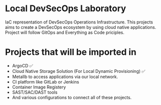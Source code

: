 # Local DevSecOps Laboratory
IaC representation of DevSecOps Operations Infrastructure. This projects aims to create a DevSecOps ecosystem by using cloud native applications. Project will follow GitOps and Everything as Code priciples.

# Projects that will be imported in
  - ArgoCD :white_check_mark:
  - Cloud Native Storage Solution (For Local Dynamic Provisioning) :white_check_mark:
  - Metallb to access applications via our local network.
  - CI platform like GitLab or Jenkins
  - Container Image Registery
  - SAST/SAC/DAST tools
  - And various configurations to connect all of these projects.
